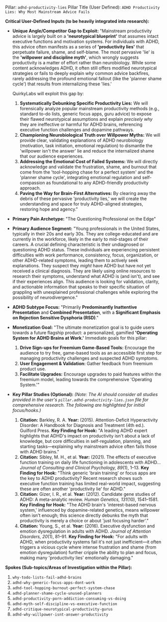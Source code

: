 Pillar: `adhd-productivity-lies`
Pillar Title (User Defined): `ADHD Productivity Lies: Why Most Mainstream Advice Fails`

**Critical User-Defined Inputs (to be heavily integrated into research):**

* **Unique Angle/Competitor Gap to Exploit:**
    "Mainstream productivity advice is largely built on a **'neurotypical blueprint'** that assumes intact executive functions and motivation systems. For individuals with ADHD, this advice often manifests as a series of **'productivity lies'** that perpetuate failure, shame, and self-blame. The most pervasive 'lie' is the **'willpower and discipline myth'**, which wrongly suggests productivity is a matter of effort rather than neurobiology. While some content acknowledges ADHD, it often still offers modified neurotypical strategies or fails to deeply explain *why* common advice backfires, rarely addressing the profound emotional fallout (like the 'planner shame cycle') that results from internalizing these 'lies.'

    QuirkyLabs will exploit this gap by:
    1.  **Systematically Debunking Specific Productivity Lies:** We will forensically analyze popular mainstream productivity methods (e.g., standard to-do lists, generic focus apps, guru advice) to expose their flawed neurotypical assumptions and explain *precisely why* they are ineffective or harmful for ADHD brains, referencing executive function challenges and dopamine pathways.
    2.  **Championing Neurobiological Truth over Willpower Myths:** We will provide clear, validating explanations of ADHD neurobiology (motivation, task initiation, emotional regulation) to dismantle the 'willpower isn't the answer' lie and reduce the internalized shame that our audience experiences.
    3.  **Addressing the Emotional Cost of Failed Systems:** We will directly acknowledge and validate the frustration, shame, and burnout that come from the 'tool-hopping chase for a perfect system' and the 'planner shame cycle', integrating emotional regulation and self-compassion as foundational to any ADHD-friendly productivity approach.
    4.  **Paving the Way for Brain-First Alternatives:** By clearing away the debris of these pervasive 'productivity lies,' we will create the understanding and space for truly ADHD-aligned strategies, restoring hope and agency."

* **Primary Pain Archetype:** "The Questioning Professional on the Edge"

* **Primary Audience Segment:** "Young professionals in the United States, typically in their 20s and early 30s. They are college-educated and are currently in the workforce, likely in the early to mid-stages of their careers. A crucial defining characteristic is their undiagnosed or questioning ADHD status. These individuals are experiencing persistent difficulties with work performance, consistency, focus, organization, or other ADHD-related symptoms, leading them to actively seek explanations. They suspect they *might* have ADHD but have not yet received a clinical diagnosis. They are likely using online resources to research their symptoms, understand what ADHD is (and isn't), and see if their experiences align. This audience is looking for validation, clarity, and actionable information that speaks to their specific situation of grappling with unexplained professional challenges while exploring the possibility of neurodivergence."

* **ADHD Subtype Focus:** "Primarily **Predominantly Inattentive Presentation** and **Combined Presentation**, with a **Significant Emphasis on Rejection Sensitive Dysphoria (RSD)**."

* **Monetization Goal:** "The ultimate monetization goal is to guide users towards a future flagship product: a personalized, gamified **'Operating System for ADHD Brains at Work.'**
    Immediate goals for this pillar:
    1.  **Drive Sign-ups for Freemium Game-Based Tools:** Encourage the audience to try free, game-based tools as an accessible first step for managing productivity challenges and suspected ADHD symptoms.
    2.  **User Engagement & Validation:** Gather feedback from freemium product use.
    3.  **Facilitate Upgrades:** Encourage upgrades to paid features within the freemium model, leading towards the comprehensive 'Operating System.'"

* **Key Pillar Studies (Optional):**
    *(Note: The AI should consider all studies provided in the user's `pillar.adhd-productivity-lies.json` file for comprehensive research. The following are highlighted for initial focus/hooks.)*
    1.  **Citation:** Barkley, R. A. **Year:** (2015). Attention-Deficit Hyperactivity Disorder: A Handbook for Diagnosis and Treatment (4th ed.). Guilford Press. **Key Finding for Hook:** "A leading ADHD expert highlights that ADHD's impact on productivity isn't about a lack of knowledge, but core difficulties in self-regulation, planning, and starting tasks—explaining why mainstream advice often fails those with ADHD brains."
    2.  **Citation:** Sibley, M. H., et al. **Year:** (2021). The effects of executive function training on daily life functioning in adolescents with ADHD... *Journal of Consulting and Clinical Psychology, 89*(1), 1–13. **Key Finding for Hook:** "Think generic 'brain training' or focus apps are the key to ADHD productivity? Recent research shows such executive function training has limited real-world impact, suggesting these are often another 'productivity lie' for ADHD."
    3.  **Citation:** Gizer, I. R., et al. **Year:** (2012). Candidate gene studies of ADHD: A meta-analytic review. *Human Genetics, 131*(10), 1541–1581. **Key Finding for Hook:** "The ADHD brain's 'interest-based nervous system,' influenced by dopamine-related genetics, means willpower often isn't enough; this science directly debunks the myth that productivity is merely a choice or about 'just focusing harder'."
    4.  **Citation:** Young, S., et al. **Year:** (2016). Executive dysfunction and emotion dysregulation in adults with ADHD. *Journal of Attention Disorders, 20*(1), 81–91. **Key Finding for Hook:** "For adults with ADHD, when productivity systems fail it's not just inefficient—it often triggers a vicious cycle where intense frustration and shame (from emotion dysregulation) further cripple the ability to plan and focus, making many 'productivity lies' emotionally damaging."

**Spokes (Sub-topics/Areas of Investigation within the Pillar):**

1.  `why-todo-lists-fail-adhd-brains`
2.  `adhd-why-generic-focus-apps-dont-work`
3.  `adhd-tool-hopping-burnout-perfect-system-chase`
4.  `adhd-planner-shame-cycle-unused-planners`
5.  `adhd-productivity-porn-addiction-consuming-vs-doing`
6.  `adhd-myth-self-discipline-vs-executive-function`
7.  `adhd-critique-neurotypical-productivity-gurus`
8.  `adhd-why-willpower-isnt-answer-productivity`